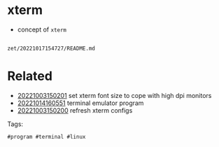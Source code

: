 # xterm

- concept of `xterm`

```
```

` zet/20221017154727/README.md `

# Related

- [20221003150201](/zet/20221003150201/README.md) set xterm font size to cope with high dpi monitors
- [20221014160551](/zet/20221014160551/README.md) terminal emulator program
- [20221003150200](/zet/20221003150200/README.md) refresh xterm configs

Tags:

    #program #terminal #linux

